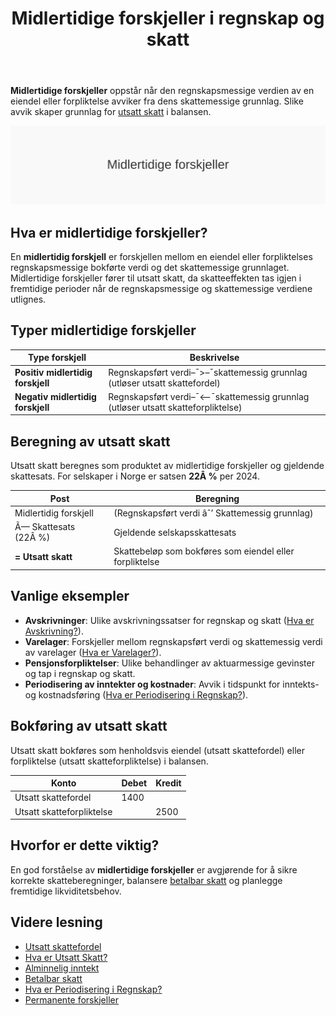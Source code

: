 ﻿---
title: "Midlertidige forskjeller i regnskap og skatt"
meta_title: "Midlertidige forskjeller i regnskap og skatt"
meta_description: '**Midlertidige forskjeller** oppstår når den regnskapsmessige verdien av en eiendel eller forpliktelse avviker fra dens skattemessige grunnlag. Slike avvik sk...'
slug: midlertidige-forskjeller
type: blog
layout: pages/single
---

**Midlertidige forskjeller** oppstår når den regnskapsmessige verdien av en eiendel eller forpliktelse avviker fra dens skattemessige grunnlag. Slike avvik skaper grunnlag for [utsatt skatt](/blogs/regnskap/hva-er-utsatt-skatt "Hva er Utsatt Skatt? Beregning og Regnskapsføring") i balansen.

![Midlertidige forskjeller](midlertidige-forskjeller-image.svg)

## Hva er midlertidige forskjeller?

En **midlertidig forskjell** er forskjellen mellom en eiendel eller forpliktelses regnskapsmessige bokførte verdi og det skattemessige grunnlaget. Midlertidige forskjeller fører til utsatt skatt, da skatteeffekten tas igjen i fremtidige perioder når de regnskapsmessige og skattemessige verdiene utlignes.

## Typer midlertidige forskjeller

| **Type forskjell**                | **Beskrivelse**                                                                          |
|-----------------------------------|------------------------------------------------------------------------------------------|
| **Positiv midlertidig forskjell** | Regnskapsført verdi–¯>–¯skattemessig grunnlag (utløser utsatt skattefordel)                |
| **Negativ midlertidig forskjell** | Regnskapsført verdi–¯<–¯skattemessig grunnlag (utløser utsatt skatteforpliktelse)           |

## Beregning av utsatt skatt

Utsatt skatt beregnes som produktet av midlertidige forskjeller og gjeldende skattesats. For selskaper i Norge er satsen **22Â %** per 2024.

| **Post**                          | **Beregning**                                                               |
|-----------------------------------|-----------------------------------------------------------------------------|
| Midlertidig forskjell             | (Regnskapsført verdi âˆ’ Skattemessig grunnlag)                               |
| Ã— Skattesats (22Â %)               | Gjeldende selskapsskattesats                                                |
| **= Utsatt skatt**                | Skattebeløp som bokføres som eiendel eller forpliktelse                     |

## Vanlige eksempler

* **Avskrivninger**: Ulike avskrivningssatser for regnskap og skatt ([Hva er Avskrivning?](/blogs/regnskap/hva-er-avskrivning "Hva er Avskrivning? Prinsipper og Eksempler")).
* **Varelager**: Forskjeller mellom regnskapsført verdi og skattemessig verdi av varelager ([Hva er Varelager?](/blogs/regnskap/hva-er-varelager "Hva er Varelager “ Regnskapsføring og Vurdering")).
* **Pensjonsforpliktelser**: Ulike behandlinger av aktuarmessige gevinster og tap i regnskap og skatt.
* **Periodisering av inntekter og kostnader**: Avvik i tidspunkt for inntekts- og kostnadsføring ([Hva er Periodisering i Regnskap?](/blogs/regnskap/hva-er-periodisering "Periodisering i Regnskap - Komplett Guide til Periodiseringsprinsippet")).

## Bokføring av utsatt skatt

Utsatt skatt bokføres som henholdsvis eiendel (utsatt skattefordel) eller forpliktelse (utsatt skatteforpliktelse) i balansen.

| **Konto**                  | **Debet**             | **Kredit**        |
|----------------------------|-----------------------|-------------------|
| Utsatt skattefordel        | 1400                  |                   |
| Utsatt skatteforpliktelse  |                       | 2500              |

## Hvorfor er dette viktig?

En god forståelse av **midlertidige forskjeller** er avgjørende for å sikre korrekte skatteberegninger, balansere [betalbar skatt](/blogs/regnskap/betalbar-skatt "Betalbar skatt “ Komplett guide til beregning og håndtering") og planlegge fremtidige likviditetsbehov.

## Videre lesning

* [Utsatt skattefordel](/blogs/regnskap/utsatt-skattefordel "Utsatt skattefordel “ Guide til beregning og bokføring")
* [Hva er Utsatt Skatt?](/blogs/regnskap/hva-er-utsatt-skatt "Hva er Utsatt Skatt? Beregning og Regnskapsføring")
* [Alminnelig inntekt](/blogs/regnskap/alminnelig-inntekt "Alminnelig inntekt “ Komplett guide til skattemessig resultat og beregning")
* [Betalbar skatt](/blogs/regnskap/betalbar-skatt "Betalbar skatt “ Komplett guide til beregning og håndtering")
* [Hva er Periodisering i Regnskap?](/blogs/regnskap/hva-er-periodisering "Periodisering i Regnskap - Komplett Guide til Periodiseringsprinsippet")
* [Permanente forskjeller](/blogs/regnskap/permanente-forskjeller "Permanente forskjeller i regnskap og skatt")










